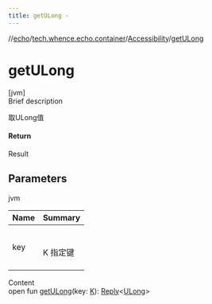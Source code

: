 ```yaml
---
title: getULong -
---
```

//[echo](../../index.md)/[tech.whence.echo.container](../index.md)/[Accessibility](index.md)/[getULong](get-u-long.md)



# getULong  
[jvm]  
Brief description  


取ULong值



#### Return  


Result<ULong>



## Parameters  
  
jvm  
  
|  Name|  Summary| 
|---|---|
| key| <br><br>K 指定键<br><br>
  
  
Content  
open fun [getULong](get-u-long.md)(key: [K](index.md)): [Reply](../-reply/index.md)<[ULong](https://kotlinlang.org/api/latest/jvm/stdlib/kotlin/-u-long/index.html)>  



